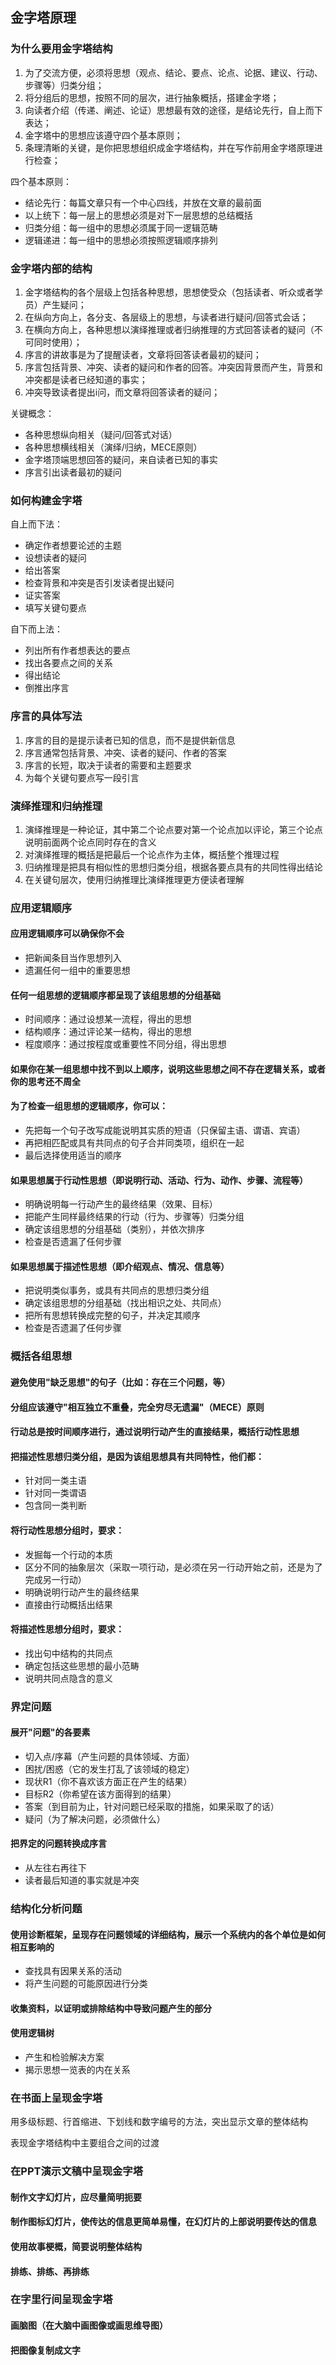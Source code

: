 ## 金字塔原理

### 为什么要用金字塔结构

1. 为了交流方便，必须将思想（观点、结论、要点、论点、论据、建议、行动、步骤等）归类分组；
2. 将分组后的思想，按照不同的层次，进行抽象概括，搭建金字塔；
3. 向读者介绍（传递、阐述、论证）思想最有效的途径，是结论先行，自上而下表达；
4. 金字塔中的思想应该遵守四个基本原则；
5. 条理清晰的关键，是你把思想组织成金字塔结构，并在写作前用金字塔原理进行检查；

四个基本原则：
- 结论先行：每篇文章只有一个中心四线，并放在文章的最前面
- 以上统下：每一层上的思想必须是对下一层思想的总结概括
- 归类分组：每一组中的思想必须属于同一逻辑范畴
- 逻辑递进：每一组中的思想必须按照逻辑顺序排列


### 金字塔内部的结构

1. 金字塔结构的各个层级上包括各种思想，思想使受众（包括读者、听众或者学员）产生疑问；
2. 在纵向方向上，各分支、各层级上的思想，与读者进行疑问/回答式会话；
3. 在横向方向上，各种思想以演绎推理或者归纳推理的方式回答读者的疑问（不可同时使用）；
4. 序言的讲故事是为了提醒读者，文章将回答读者最初的疑问；
5. 序言包括背景、冲突、读者的疑问和作者的回答。冲突因背景而产生，背景和冲突都是读者已经知道的事实；
6. 冲突导致读者提出i问，而文章将回答读者的疑问；

关键概念：
- 各种思想纵向相关（疑问/回答式对话）
- 各种思想横线相关（演绎/归纳，MECE原则）
- 金字塔顶端思想回答的疑问，来自读者已知的事实
- 序言引出读者最初的疑问


### 如何构建金字塔

自上而下法：
- 确定作者想要论述的主题
- 设想读者的疑问
- 给出答案
- 检查背景和冲突是否引发读者提出疑问
- 证实答案
- 填写关键句要点

自下而上法：
- 列出所有作者想表达的要点
- 找出各要点之间的关系
- 得出结论
- 倒推出序言

### 序言的具体写法
1. 序言的目的是提示读者已知的信息，而不是提供新信息
2. 序言通常包括背景、冲突、读者的疑问、作者的答案
3. 序言的长短，取决于读者的需要和主题要求
4. 为每个关键句要点写一段引言


### 演绎推理和归纳推理
1. 演绎推理是一种论证，其中第二个论点要对第一个论点加以评论，第三个论点说明前面两个论点同时存在的含义
2. 对演绎推理的概括是把最后一个论点作为主体，概括整个推理过程
3. 归纳推理是把具有相似性的思想归类分组，根据各要点具有的共同性得出结论
4. 在关键句层次，使用归纳推理比演绎推理更方便读者理解

### 应用逻辑顺序

#### 应用逻辑顺序可以确保你不会
- 把新闻条目当作思想列入
- 遗漏任何一组中的重要思想

#### 任何一组思想的逻辑顺序都呈现了该组思想的分组基础
- 时间顺序：通过设想某一流程，得出的思想
- 结构顺序：通过评论某一结构，得出的思想
- 程度顺序：通过按程度或重要性不同分组，得出思想

#### 如果你在某一组思想中找不到以上顺序，说明这些思想之间不存在逻辑关系，或者你的思考还不周全

#### 为了检查一组思想的逻辑顺序，你可以：

- 先把每一个句子改写成能说明其实质的短语（只保留主语、谓语、宾语）
- 再把相匹配或具有共同点的句子合并同类项，组织在一起
- 最后选择使用适当的顺序

#### 如果思想属于行动性思想（即说明行动、活动、行为、动作、步骤、流程等）

- 明确说明每一行动产生的最终结果（效果、目标）
- 把能产生同样最终结果的行动（行为、步骤等）归类分组
- 确定该组思想的分组基础（类别），并依次排序
- 检查是否遗漏了任何步骤

#### 如果思想属于描述性思想（即介绍观点、情况、信息等）

- 把说明类似事务，或具有共同点的思想归类分组
- 确定该组思想的分组基础（找出相识之处、共同点）
- 把所有思想转换成完整的句子，并决定其顺序
- 检查是否遗漏了任何步骤

### 概括各组思想

#### 避免使用"缺乏思想"的句子（比如：存在三个问题，等）

#### 分组应该遵守"相互独立不重叠，完全穷尽无遗漏"（MECE）原则

#### 行动总是按时间顺序进行，通过说明行动产生的直接结果，概括行动性思想

#### 把描述性思想归类分组，是因为该组思想具有共同特性，他们都：

- 针对同一类主语
- 针对同一类谓语
- 包含同一类判断

#### 将行动性思想分组时，要求：

- 发掘每一个行动的本质
- 区分不同的抽象层次（采取一项行动，是必须在另一行动开始之前，还是为了完成另一行动）
- 明确说明行动产生的最终结果
- 直接由行动概括出结果

#### 将描述性思想分组时，要求：

- 找出句中结构的共同点
- 确定包括这些思想的最小范畴
- 说明共同点隐含的意义

### 界定问题

#### 展开"问题"的各要素

- 切入点/序幕（产生问题的具体领域、方面）
- 困扰/困惑（它的发生打乱了该领域的稳定）
- 现状R1（你不喜欢该方面正在产生的结果）
- 目标R2（你希望在该方面得到的结果）
- 答案（到目前为止，针对问题已经采取的措施，如果采取了的话）
- 疑问（为了解决问题，必须做什么）

#### 把界定的问题转换成序言

- 从左往右再往下
- 读者最后知道的事实就是冲突


### 结构化分析问题

#### 使用诊断框架，呈现存在问题领域的详细结构，展示一个系统内的各个单位是如何相互影响的
- 查找具有因果关系的活动
- 将产生问题的可能原因进行分类

#### 收集资料，以证明或排除结构中导致问题产生的部分

#### 使用逻辑树
- 产生和检验解决方案
- 揭示思想一览表的内在关系

### 在书面上呈现金字塔

用多级标题、行首缩进、下划线和数字编号的方法，突出显示文章的整体结构

表现金字塔结构中主要组合之间的过渡

### 在PPT演示文稿中呈现金字塔

#### 制作文字幻灯片，应尽量简明扼要

#### 制作图标幻灯片，使传达的信息更简单易懂，在幻灯片的上部说明要传达的信息

#### 使用故事梗概，简要说明整体结构

#### 排练、排练、再排练

### 在字里行间呈现金字塔

#### 画脑图（在大脑中画图像或画思维导图）

#### 把图像复制成文字







